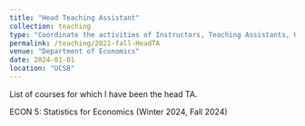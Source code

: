 ```yaml
---
title: "Head Teaching Assistant"
collection: teaching
type: "Coordinate the activities of Instructors, Teaching Assistants, Undergrad Helpers, and Students"
permalink: /teaching/2021-fall-HeadTA
venue: "Department of Economics"
date: 2024-01-01
location: "UCSB"
---
```


List of courses for which I have been the head TA. 

ECON 5: Statistics for Economics (Winter 2024, Fall 2024)
